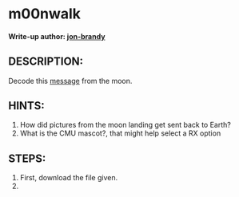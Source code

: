 # m00nwalk
#### Write-up author: [jon-brandy](https://github.com/jon-brandy)
## DESCRIPTION:
Decode this [message](https://github.com/jon-brandy/CTF-WRITE-UP/blob/f1c374c5e017a1a1e727f555d6fa81a7f4af7fc8/Asset/m00nwalk/message.wav) from the moon.
## HINTS:
1. How did pictures from the moon landing get sent back to Earth?
2. What is the CMU mascot?, that might help select a RX option
## STEPS:
1. First, download the file given.
2. 
